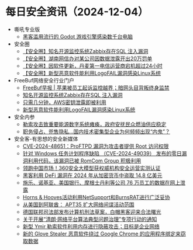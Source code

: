 # 每日安全资讯（2024-12-04）

- 嘶吼专业版
  - [黑客滥用流行的 Godot 游戏引擎感染数千台电脑](https://mp.weixin.qq.com/s?__biz=MzI0MDY1MDU4MQ==&mid=2247580048&idx=2&sn=e05509c65eae9352cc6b8c92744366ba&chksm=e91469aade63e0bc17fec18ae5e3baf4ef115ff82ae81bbc919874ff833cc0ecaa66d44e2a6c&scene=58&subscene=0#rd)
- 安全圈
  - [【安全圈】知名开源监控系统Zabbix存在SQL 注入漏洞](https://mp.weixin.qq.com/s?__biz=MzIzMzE4NDU1OQ==&mid=2652066393&idx=1&sn=ac63bf158d1e3e33b69fbab49a5ae214&chksm=f36e7e19c419f70fbbf339ed9443f3c6144f86fd4c2767b6093fa54e3cdac6dd1a3c287d74d2&scene=58&subscene=0#rd)
  - [【安全圈】湖南网信办对某公司因数据泄露开出20万罚单](https://mp.weixin.qq.com/s?__biz=MzIzMzE4NDU1OQ==&mid=2652066393&idx=2&sn=e4d7346c9f48f96841de32189c2af0d1&chksm=f36e7e19c419f70f90a2b7d87c85e218bfca39190172146fd9b9d8c49a9336e5a1db50555079&scene=58&subscene=0#rd)
  - [【安全圈】因软件更新，丹麦第一电信运营商宕机超过24小时](https://mp.weixin.qq.com/s?__biz=MzIzMzE4NDU1OQ==&mid=2652066393&idx=3&sn=4bd4e17312fffb19d18d2c8dd94b44f1&chksm=f36e7e19c419f70fcf13e95a1eefb89b10ad64afd9bf0e3e558f8287563488760a56c52991dd&scene=58&subscene=0#rd)
  - [【安全圈】新型恶意软件能利用LogoFAIL漏洞感染Linux系统](https://mp.weixin.qq.com/s?__biz=MzIzMzE4NDU1OQ==&mid=2652066393&idx=4&sn=b1e7b15689fa221569f9a1cad7eff071&chksm=f36e7e19c419f70f532549488e0e8d0f8aae4d951c7530354d032c143effdb2584400674cfa0&scene=58&subscene=0#rd)
- FreeBuf网络安全行业门户
  - [FreeBuf早报 | 苹果被员工起诉监控越界；暗网头目背叛终身监禁](https://www.freebuf.com/news/416759.html)
  - [知名开源监控系统Zabbix存在SQL 注入漏洞](https://www.freebuf.com/news/416735.html)
  - [只需几分钟，AWS密钥泄露即被利用](https://www.freebuf.com/news/416720.html)
  - [新型恶意软件能利用LogoFAIL漏洞感染Linux系统](https://www.freebuf.com/news/416709.html)
- 安全内参
  - [勒索攻击致重要能源数字系统瘫痪，政府安抚民众燃油供应稳定](https://mp.weixin.qq.com/s?__biz=MzI4NDY2MDMwMw==&mid=2247513210&idx=1&sn=a684834ef1464fef9398e00f94901da0&chksm=ebfaf35adc8d7a4c21a088d1dca28e51660bff2b074a53727cafc848decdad5390f7319daada&scene=58&subscene=0#rd)
  - [职务侵占、兜售隐私…国内技术密集型企业为何频频出现“内鬼”？](https://mp.weixin.qq.com/s?__biz=MzI4NDY2MDMwMw==&mid=2247513210&idx=2&sn=e1a623ff3223de97d096f2a964d8fd84&chksm=ebfaf35adc8d7a4c0e1ba28e92e9fad79311227527507832a926cd1a5807cb02924aec617bd1&scene=58&subscene=0#rd)
- 安全客-有思想的安全新媒体
  - [CVE-2024-48651：ProFTPD 漏洞为攻击者提供 Root 访问权限](https://www.anquanke.com/post/id/302397)
  - [针对 Windows 任务计划程序缺陷 （CVE-2024-49039） 发布的零日漏洞利用代码，该漏洞已被 RomCom Group 积极利用](https://www.anquanke.com/post/id/302394)
  - [领跑中国市场！360安全大模型获权威机构安全运营实测认证](https://www.anquanke.com/post/id/302390)
  - [黑客利用 DeFi 漏洞在 2024 年从加密货币中盗取 14.8 亿美元](https://www.anquanke.com/post/id/302387)
  - [施乐、诺基亚、美国银行、摩根士丹利等公司 76 万员工的数据在网上泄露](https://www.anquanke.com/post/id/302384)
  - [Horns & Hooves活动利用NetSupport和BurnsRAT进行广泛妥协](https://www.anquanke.com/post/id/302381)
  - [从美国到阿联酋： APT35 扩大网络间谍活动范围](https://www.anquanke.com/post/id/302378)
  - [德国联邦司法部发布计算机刑法草案，白帽黑客迎来合法曙光](https://www.anquanke.com/post/id/302374)
  - [关于开展“清朗·网络平台算法典型问题治理”专项行动的通知](https://www.anquanke.com/post/id/302371)
  - [新型 Ymir 勒索软件利用内存进行隐蔽攻击；目标是企业网络](https://www.anquanke.com/post/id/302368)
  - [新的 Glove Stealer 恶意软件绕过 Google Chrome 的应用程序绑定来窃取数据](https://www.anquanke.com/post/id/302365)
